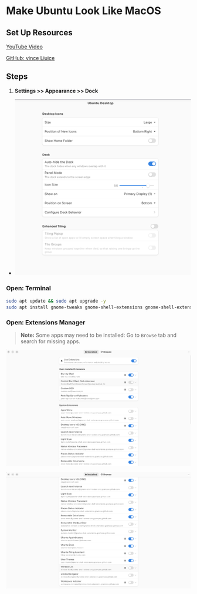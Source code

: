 # Make Ubuntu Look Like MacOS

## Set Up Resources

[YouTube Video](https://www.youtube.com/watch?v=EMrNBMCaQFA)

[GitHub: vince Liuice](https://github.com/vinceliuice/WhiteSur-gtk-theme?tab=readme-ov-file)

## Steps

1. **Settings >> Appearance >> Dock**
- ![Settings >> Appearance >> Dock](images/dock.png)

### Open: Terminal

```bash
sudo apt update && sudo apt upgrade -y
sudo apt install gnome-tweaks gnome-shell-extensions gnome-shell-extension-manager -y
```

### Open: Extensions Manager

> **Note:** Some apps may need to be installed: Go to `Browse` tab and search for missing apps.

![Extensions Manager](images/extensions_manager.png)

![Extensions Manager](images/extensions_manager_1.png)
